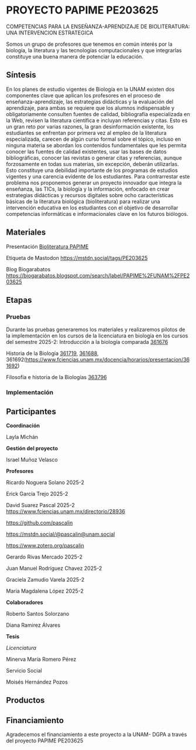 # PROYECTO PAPIME PE203625
COMPETENCIAS PARA LA ENSEÑANZA-APRENDIZAJE DE BIOLITERATURA: UNA INTERVENCION ESTRATEGICA

Somos un grupo de profesores que tenemos en común interés por la biología, la literatura y las tecnologías computacionales y que integrarlas constituye una buena manera de potenciar la educación.


## Síntesis
En los planes de estudio vigentes de Biología en la UNAM existen dos componentes clave que aplican los profesores en el proceso de enseñanza-aprendizaje, las estrategias didácticas y la evaluación del aprendizaje, para ambas se requiere que los alumnos indispensable y obligatoriamente consulten fuentes de calidad, bibliografía especializada en la Web, revisen la literatura científica e  incluyan referencias y citas. Esto es un gran reto por varias razones, la gran desinformación existente, los estudiantes se enfrentan por primera vez al empleo de la literatura especializada, carecen de algún curso formal sobre el tópico, incluso en ninguna materia se abordan los contenidos fundamentales que les permita conocer las fuentes de calidad existentes, usar las bases de datos bibliográficas, conocer las revistas o generar citas y referencias, aunque forzosamente en todas sus materias, sin excepción, deberán utilizarlas. Esto constituye una debilidad importante de los programas de estudios vigentes y una carencia evidente de los estudiantes. Para contrarrestar este problema nos proponemos generar un proyecto innovador que integra la enseñanza, las TICs, la biología y la información, enfocado en crear estrategias didácticas y recursos digitales sobre ocho características básicas de la  literatura biológica (bioliteratura) para realizar una intervención educativa en los estudiantes con el objetivo de desarrollar competencias informáticas e informacionales clave en los futuros biólogos.

## Materiales

Presentación [Bioliteratura PAPIME](https://docs.google.com/presentation/d/1zhE0l9InONDt1gVKK9C_d6T00lc2jEOBAefpGJrelVQ/edit?usp=sharing) 

Etiqueta de Mastodon https://mstdn.social/tags/PE203625

Blog Biogarabatos https://biogarabatos.blogspot.com/search/label/PAPIME%2FUNAM%2FPE203625

## Etapas
### Pruebas
Durante las pruebas generaremos los materiales y realizaremos pilotos de la implementación en los cursos de la licenciatura en biologia en los cursos del semestre 2025-2:
Introducción a la biología comparada [361676](https://www.fciencias.unam.mx/docencia/horarios/presentacion/361677)

Historia de la Biología [361719](https://www.fciencias.unam.mx/docencia/horarios/presentacion/361719), [361688](https://www.fciencias.unam.mx/docencia/horarios/presentacion/361688), 361692(https://www.fciencias.unam.mx/docencia/horarios/presentacion/361692)

Filosofía e historia de la Biologías [363796](https://www.fciencias.unam.mx/docencia/horarios/presentacion/363796)



### Implementación


## Participantes

**Coordinación**

Layla Michán

**Gestión del proyecto**

Israel Muñoz Velasco

**Profesores**

Ricardo Noguera Solano 2025-2

Erick García Trejo 2025-2

David Suarez Pascal 2025-2 
https://www.fciencias.unam.mx/directorio/28936 

https://github.com/pascalin

https://mstdn.social/@pascalin@unam.social

https://www.zotero.org/pascalin


Gerardo Rivas Mercado 2025-2

Juan Manuel Rodríguez Chavez 2025-2

Graciela Zamudio Varela 2025-2

Maria Magdalena López 2025-2

**Colaboradores**

Roberto Santos Solorzano

Diana Ramirez Álvares

**Tesis**

*Licenciatura*

Minerva María Romero Pérez

Servicio Social

Moisés Hernández Pozos

## Productos

## Financiamiento
Agradecemos el financiamiento a este proyecto a la UNAM- DGPA a través del proyecto PAPIME PE203625  
